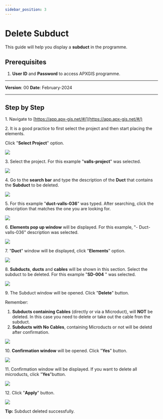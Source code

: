 ```yaml
---
sidebar_position: 3
---
```


# Delete Subduct

This guide will help you display a **subduct** in the programme.

## **Prerequisites**
1.	**User ID** and **Password** to access APXGIS programme.

------------

**Version**: 00
**Date**: February-2024

------------
## **Step by Step**

1\. Navigate to [https://app.apx-gis.net/#/](https://app.apx-gis.net/#/)


2\. It is a good practice to first select the project and then start placing the elements.

Click "**Select Project**" option.

![](https://ajeuwbhvhr.cloudimg.io/colony-recorder.s3.amazonaws.com/files/2024-01-31/35ad4b5e-8ca8-42d6-ac94-3ac54e7cd4b0/ascreenshot.jpeg?tl_px=0,0&br_px=825,461&force_format=png&width=826&wat_scale=73&wat=1&wat_opacity=1&wat_gravity=northwest&wat_url=https://colony-recorder.s3.amazonaws.com/images/watermarks/14B8A6_standard.png&wat_pad=344,-4)


3\. Select the project. For this example "**valls-project**" was selected.

![](https://ajeuwbhvhr.cloudimg.io/colony-recorder.s3.amazonaws.com/files/2024-01-31/eb0194e8-d2b3-4b1a-aa6b-1e544aa1f581/ascreenshot.jpeg?tl_px=0,0&br_px=825,461&force_format=png&width=826&wat_scale=73&wat=1&wat_opacity=1&wat_gravity=northwest&wat_url=https://colony-recorder.s3.amazonaws.com/images/watermarks/14B8A6_standard.png&wat_pad=337,128)


4\. Go to the **search bar** and type the description of the **Duct** that contains the **Subduct** to be deleted.

![](https://ajeuwbhvhr.cloudimg.io/colony-recorder.s3.amazonaws.com/files/2024-01-31/9981ec0c-465d-4dfa-b0f4-0b174b7c469e/ascreenshot.jpeg?tl_px=95,0&br_px=920,461&force_format=png&width=826&wat_scale=73&wat=1&wat_opacity=1&wat_gravity=northwest&wat_url=https://colony-recorder.s3.amazonaws.com/images/watermarks/14B8A6_standard.png&wat_pad=386,-14)


5\. For this example "**duct-valls-036**" was typed. After searching, click the description that matches the one you are looking for.

![](https://ajeuwbhvhr.cloudimg.io/colony-recorder.s3.amazonaws.com/files/2024-01-31/55d3a27b-e338-4c04-a864-16cbdf111b2e/ascreenshot.jpeg?tl_px=135,0&br_px=961,461&force_format=png&width=826&wat_scale=73&wat=1&wat_opacity=1&wat_gravity=northwest&wat_url=https://colony-recorder.s3.amazonaws.com/images/watermarks/14B8A6_standard.png&wat_pad=448,62)


6\. **Elements pop up window** will be displayed. For this example, "- Duct-valls-036" description was selected.

![](https://ajeuwbhvhr.cloudimg.io/colony-recorder.s3.amazonaws.com/files/2024-01-31/5ed2c91e-9783-40bf-a386-da8b0f460736/ascreenshot.jpeg?tl_px=0,0&br_px=825,461&force_format=png&width=826&wat_scale=73&wat=1&wat_opacity=1&wat_gravity=northwest&wat_url=https://colony-recorder.s3.amazonaws.com/images/watermarks/14B8A6_standard.png&wat_pad=313,118)


7\. "**Duct**" window will be displayed, click "**Elements**" option.

![](https://ajeuwbhvhr.cloudimg.io/colony-recorder.s3.amazonaws.com/files/2024-01-31/f7768a50-e8a6-46e8-be77-b05972fa5368/ascreenshot.jpeg?tl_px=0,0&br_px=961,887&force_format=png&width=1120.0&wat=1&wat_opacity=1&wat_gravity=northwest&wat_url=https://colony-recorder.s3.amazonaws.com/images/watermarks/14B8A6_standard.png&wat_pad=70,500)


8\. **Subducts**, **ducts** and **cables** will be shown in this section. Select the subduct to be deleted. For this example "**SD-004** " was selected.

![](https://ajeuwbhvhr.cloudimg.io/colony-recorder.s3.amazonaws.com/files/2024-01-31/a87e85e3-2f98-49f4-9b26-12ac96077d6f/ascreenshot.jpeg?tl_px=0,274&br_px=825,735&force_format=png&width=826&wat_scale=73&wat=1&wat_opacity=1&wat_gravity=northwest&wat_url=https://colony-recorder.s3.amazonaws.com/images/watermarks/14B8A6_standard.png&wat_pad=79,204)


9\. The Subduct window will be opened. Click "**Delete**" button.

Remember:

1. **Subducts containing Cables** (directly or via a Microduct), will **NOT** be deleted. In this case you need to delete or take out the cable fron the subduct.
2. **Subducts with No Cables**, containing Microducts or not will be deletd after confirmation.

![](https://ajeuwbhvhr.cloudimg.io/colony-recorder.s3.amazonaws.com/files/2024-01-31/56182def-7193-49ad-bc84-b163b4b9e679/ascreenshot.jpeg?tl_px=0,0&br_px=961,887&force_format=png&width=1120.0&wat=1&wat_opacity=1&wat_gravity=northwest&wat_url=https://colony-recorder.s3.amazonaws.com/images/watermarks/14B8A6_standard.png&wat_pad=-11,966)


10\. **Confirmation window** will be opened. Click "**Yes**" button.

![](https://ajeuwbhvhr.cloudimg.io/colony-recorder.s3.amazonaws.com/files/2024-01-31/241cc3dc-dbbd-429b-8a96-4a86bc60c20d/ascreenshot.jpeg?tl_px=0,0&br_px=961,549&force_format=png&width=983&wat_scale=87&wat=1&wat_opacity=1&wat_gravity=northwest&wat_url=https://colony-recorder.s3.amazonaws.com/images/watermarks/14B8A6_standard.png&wat_pad=641,216)


11\. Confirmation window will be displayed. If you want to delete all microducts, click "**Yes**"button.

![](https://ajeuwbhvhr.cloudimg.io/colony-recorder.s3.amazonaws.com/files/2024-01-31/3d77db3f-d23c-4f05-8dcd-de4ce1d68723/ascreenshot.jpeg?tl_px=0,204&br_px=961,753&force_format=png&width=983&wat_scale=87&wat=1&wat_opacity=1&wat_gravity=northwest&wat_url=https://colony-recorder.s3.amazonaws.com/images/watermarks/14B8A6_standard.png&wat_pad=653,249)


12\. Click "**Apply**" button.

![](https://ajeuwbhvhr.cloudimg.io/colony-recorder.s3.amazonaws.com/files/2024-01-31/b142146b-abfb-41e8-a983-4b53cedad929/ascreenshot.jpeg?tl_px=0,425&br_px=825,887&force_format=png&width=826&wat_scale=73&wat=1&wat_opacity=1&wat_gravity=northwest&wat_url=https://colony-recorder.s3.amazonaws.com/images/watermarks/14B8A6_standard.png&wat_pad=280,405)


**Tip:** Subduct deleted successfully.

